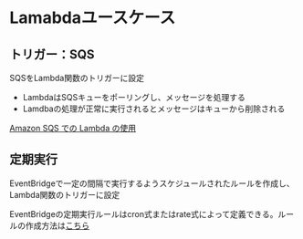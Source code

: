 # Lamabdaユースケース

## トリガー：SQS

SQSをLambda関数のトリガーに設定

* LambdaはSQSキューをポーリングし、メッセージを処理する
* Lamdbaの処理が正常に実行されるとメッセージはキューから削除される

[Amazon SQS での Lambda の使用](https://docs.aws.amazon.com/ja_jp/lambda/latest/dg/with-sqs.html)

## 定期実行

EventBridgeで一定の間隔で実行するようスケジュールされたルールを作成し、Lambda関数のトリガーに設定

EventBridgeの定期実行ルールはcron式またはrate式によって定義できる。ルールの作成方法は[こちら](https://docs.aws.amazon.com/ja_jp/eventbridge/latest/userguide/eb-create-rule-schedule.html)
